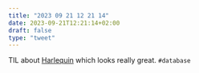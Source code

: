```yaml
---
title: "2023 09 21 12 21 14"
date: 2023-09-21T12:21:14+02:00
draft: false
type: "tweet"
---
```


TIL about [Harlequin](https://harlequin.sh/) which looks really great. `#database`
